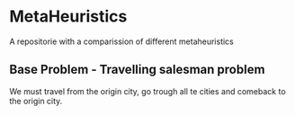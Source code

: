 # MetaHeuristics
A repositorie with a comparission of different metaheuristics

## Base Problem - Travelling salesman problem
We must travel from the origin city, go trough all te cities and comeback to the origin city.
